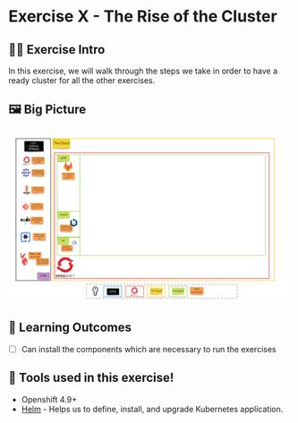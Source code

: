 # Exercise X - The Rise of the Cluster

## 👨‍🍳 Exercise Intro

In this exercise, we will walk through the steps we take in order to have a ready cluster for all the other exercises. 

## 🖼️ Big Picture
![empty-big-picture](images/big-picture-empty.jpg)

## 🔮 Learning Outcomes

- [ ] Can install the components which are necessary to run the exercises

## 🔨 Tools used in this exercise!
* Openshift 4.9+
* <span style="color:blue;">[Helm](https://helm.sh/)</span> - Helps us to define, install, and upgrade Kubernetes application.
